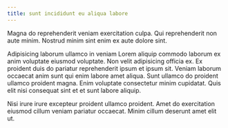 ```yaml
---
title: sunt incididunt eu aliqua labore
---
```


Magna do reprehenderit veniam exercitation culpa. Qui reprehenderit non aute minim. Nostrud minim sint enim ex aute dolore sint.

Adipisicing laborum ullamco in veniam Lorem aliquip commodo laborum ex anim voluptate eiusmod voluptate. Non velit adipisicing officia ex. Ex proident duis do pariatur reprehenderit ipsum et ipsum sit. Veniam laborum occaecat anim sunt qui enim labore amet aliqua. Sunt ullamco do proident ullamco proident magna. Enim voluptate consectetur minim cupidatat. Quis elit nisi consequat sint et et sunt labore aliquip.

Nisi irure irure excepteur proident ullamco proident. Amet do exercitation eiusmod cillum veniam pariatur occaecat. Minim cillum deserunt amet elit ut.